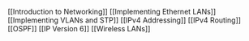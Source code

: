 [[Introduction to Networking]]
[[Implementing Ethernet LANs]]
[[Implementing VLANs and STP]]
[[IPv4 Addressing]]
[[IPv4 Routing]]
[[OSPF]]
[[IP Version 6]]
[[Wireless LANs]]

